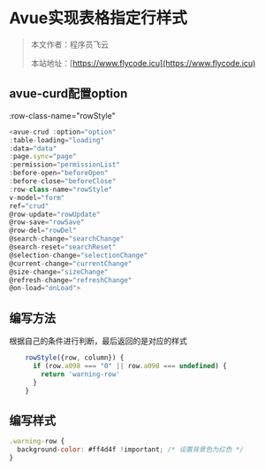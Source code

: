 # Avue实现表格指定行样式
> 本文作者：程序员飞云
>
> 本站地址：[https://www.flycode.icu](https://www.flycode.icu)


## avue-curd配置option
:row-class-name="rowStyle"

```js
<avue-crud :option="option"
:table-loading="loading"
:data="data"
:page.sync="page"
:permission="permissionList"
:before-open="beforeOpen"
:before-close="beforeClose"
:row-class-name="rowStyle"
v-model="form"
ref="crud"
@row-update="rowUpdate"
@row-save="rowSave"
@row-del="rowDel"
@search-change="searchChange"
@search-reset="searchReset"
@selection-change="selectionChange"
@current-change="currentChange"
@size-change="sizeChange"
@refresh-change="refreshChange"
@on-load="onLoad">
```

## 编写方法
根据自己的条件进行判断，最后返回的是对应的样式
```js
    rowStyle({row, column}) {
      if (row.a098 === "0" || row.a098 === undefined) {
        return 'warning-row'
      }
    }
```

## 编写样式
```js
.warning-row {
  background-color: #ff4d4f !important; /* 设置背景色为红色 */
}
```